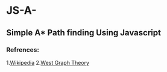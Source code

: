 # JS-A-

## Simple A\* Path finding Using Javascript

### Refrences:

1.[Wikipedia](https://en.wikipedia.org/wiki/A*_search_algorithm) 2.[West Graph Theory](http://docshare01.docshare.tips/files/26167/261678089.pdf)
